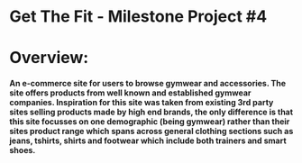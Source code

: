 # Get The Fit - Milestone Project #4

# Overview:
#### An e-commerce site for users to browse gymwear and accessories. The site offers products from well known and established gymwear companies. Inspiration for this site was taken from existing 3rd party sites selling products made by high end brands, the only difference is that this site focusses on one demographic (being gymwear) rather than their sites product range which spans across general clothing sections such as jeans, tshirts, shirts and footwear which include both trainers and smart shoes.

